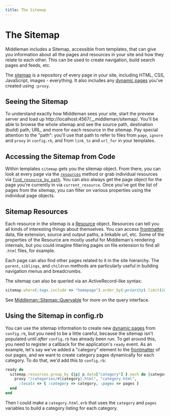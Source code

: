```yaml
---
title: The Sitemap
---
```


# The Sitemap

Middleman includes a Sitemap, accessible from templates, that can give you information about all the pages and resources in your site and how they relate to each other. This can be used to create navigation, build search pages and feeds, etc.

The [sitemap](http://rubydoc.info/gems/middleman-core/Middleman/Sitemap) is a repository of every page in your site, including HTML, CSS, JavaScript, images - everything. It also includes any [dynamic pages] you've created using `:proxy`. 

## Seeing the Sitemap

To understand exactly how Middleman sees your site, start the preview server and load up http://localhost:4567/__middleman/sitemap/. You'll be able to browse the whole sitemap and see the source path, destination (build) path, URL, and more for each resource in the sitemap. Pay special attention to the "path": you'll use that path to refer to files from `page`, `ignore` and `proxy` in `config.rb`, and from `link_to` and `url_for` in your templates.

## Accessing the Sitemap from Code

Within templates `sitemap` gets you the sitemap object. From there, you can look at every page via the [`resources`](http://rubydoc.info/gems/middleman-core/Middleman/Sitemap/Store#resources-instance_method) method or grab individual resources via [`find_resource_by_path`](http://rubydoc.info/gems/middleman-core/Middleman/Sitemap/Store#find_resource_by_path-instance_method). You can also always get the page object for the page you're currently in via `current_resource`. Once you've got the list of pages from the sitemap, you can filter on various properties using the individual page objects.

## Sitemap Resources

Each resource in the sitemap is a [Resource](http://rubydoc.info/gems/middleman-core/Middleman/Sitemap/Resource) object. Resources can tell you all kinds of interesting things about themselves. You can access [frontmatter] data, file extension, source and output paths, a linkable url, etc. Some of the properties of the Resource are mostly useful for Middleman's rendering internals, but you could imagine filtering pages on file extension to find all `.html` files, for example.

Each page can also find other pages related to it in the site hierarchy. The `parent`, `siblings`, and `children` methods are particularly useful in building navigation menus and breadcrumbs.

The sitemap can also be queried via an ActiveRecord-like syntax:

```ruby
sitemap.where(:tags.include => "homepage").order_by(:priority).limit(10)
```

See [Middleman::Sitemap::Queryable](http://rubydoc.info/gems/middleman-core/Middleman/Sitemap/Queryable) for more on the query interface.

## Using the Sitemap in config.rb

You can use the sitemap information to create new [dynamic pages] from `config.rb`, but you need to be a little careful, because the sitemap isn't populated until *after* `config.rb` has already been run. To get around this, you need to register a callback for the application's `ready` event. As an example, let's say we've added a "category" element to the [frontmatter] of our pages, and we want to create category pages dynamically for each category. To do that, we'd add this to `config.rb`:

``` ruby
ready do
  sitemap.resources.group_by {|p| p.data["category"] }.each do |category, pages|
    proxy "/categories/#{category}.html", "category.html", 
      :locals => { :category => category, :pages => pages }
  end
end
```

Then I could make a `category.html.erb` that uses the `category` and `pages` variables to build a category listing for each category.

[dynamic pages]: /basics/dynamic-pages/
[frontmatter]: /basics/frontmatter/
